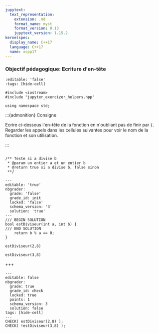 ```yaml
---
jupytext:
  text_representation:
    extension: .md
    format_name: myst
    format_version: 0.13
    jupytext_version: 1.15.2
kernelspec:
  display_name: C++17
  language: C++17
  name: xcpp17
---
```


### Objectif pédagogique: Ecriture d'en-tête

```{code-cell}
:editable: 'false'
:tags: [hide-cell]

#include <iostream>
#include "jupyter_exercizer_helpers.hpp"

using namespace std;
```

:::{admonition} Consigne

Ecrire ci-dessous l'en-tête de la fonction
en n'oubliant pas de finir par `{`.
Regarder les appels dans les cellules suivantes pour
voir le nom de la fonction et son utilisation.

:::

```{code-cell}

/** Teste si a divise b
 * @param un entier a et un entier b
 * @return true si a divise b, false sinon
 **/
```

```{code-cell}
---
editable: 'true'
nbgrader:
  grade: 'false'
  grade_id: init
  locked: 'false'
  schema_version: '3'
  solution: 'true'
---
/// BEGIN SOLUTION
bool estDiviseur(int a, int b) {
/// END SOLUTION
    return b % a == 0;
}

```

```{code-cell}
estDiviseur(2,8)
```

```{code-cell}
estDiviseur(3,8)
```

+++

```{code-cell}
---
editable: false
nbgrader:
  grade: true
  grade_id: check
  locked: true
  points: 1
  schema_version: 3
  solution: false
tags: [hide-cell]
---
CHECK( estDiviseur(2,8) );
CHECK( !estDiviseur(3,8) );
```